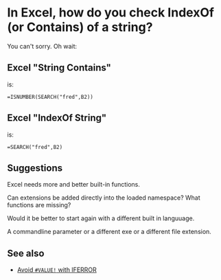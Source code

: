 ﻿# In Excel, how do you check IndexOf (or Contains) of a string?

You can't sorry. Oh wait:

## Excel "String Contains"

is:

	=ISNUMBER(SEARCH("fred",B2))

## Excel "IndexOf String"

is:

	=SEARCH("fred",B2)

## Suggestions

Excel needs more and better built-in functions.

Can extensions be added directly into the loaded namespace? What functions are missing?

Would it be better to start again with a different built in languuage.

A commandline parameter or a different exe or a different file extension.

## See also

- [Avoid `#VALUE!` with IFERROR](if_error.md)